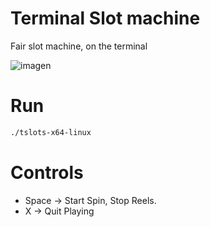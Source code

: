 # Terminal Slot machine
Fair slot machine, on the terminal

![imagen](https://github.com/Klius/terminal-slotmachine/assets/15046607/569130c6-bd8a-4333-a5ee-2468c5232a68)

# Run
```bash
./tslots-x64-linux 
```
# Controls
- Space -> Start Spin, Stop Reels.
- X -> Quit Playing

